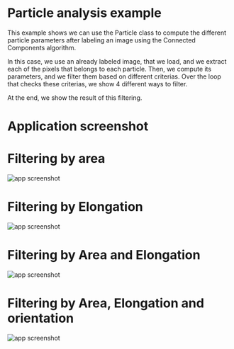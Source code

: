# Particle analysis example
This example shows we can use the Particle class to compute the different
particle parameters after labeling an image using the Connected Components
algorithm.

In this case, we use an already labeled image, that we load, and we extract
each of the pixels that belongs to each particle. Then, we compute its parameters,
and we filter them based on different criterias. Over the loop that checks
these criterias, we show 4 different ways to filter.

At the end, we show the result of this filtering.
# Application screenshot
# Filtering by area
![app screenshot](/13_ParticlesAnalysisExample/images/AreaFiltering.png)
# Filtering by Elongation
![app screenshot](/13_ParticlesAnalysisExample/images/ElongationFiltering.png)
# Filtering by Area and Elongation
![app screenshot](/13_ParticlesAnalysisExample/images/ElongationAndAreaFiltering.png)
# Filtering by Area, Elongation and orientation
![app screenshot](/13_ParticlesAnalysisExample/images/ElongatioAreaOrientationFiltering.png)